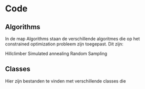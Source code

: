 # Code

## Algorithms

In de map Algorithms staan de verschillende algoritmes die op het constrained optimization probleem zijn toegepast. Dit zijn:

Hillclimber
Simulated annealing
Random Sampling

## Classes

Hier zijn bestanden te vinden met verschillende classes die